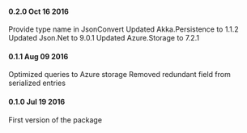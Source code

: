 #### 0.2.0 Oct 16 2016 ####
Provide type name in JsonConvert
Updated Akka.Persistence to 1.1.2
Updated Json.Net to 9.0.1
Updated Azure.Storage to 7.2.1

#### 0.1.1 Aug 09 2016 ####
Optimized queries to Azure storage
Removed redundant field from serialized entries

#### 0.1.0 Jul 19 2016 ####
First version of the package
